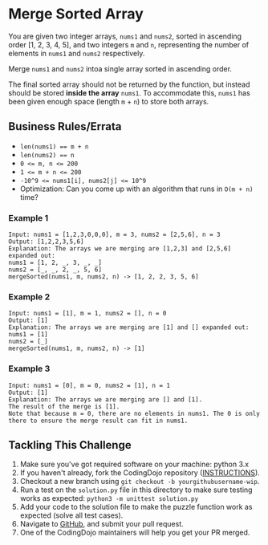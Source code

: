 # Merge Sorted Array

You are given two integer arrays, `nums1` and `nums2`, sorted in ascending order [1, 2, 3, 4, 5], and two integers `m` and `n`, representing the number of elements in `nums1` and `nums2` respectively.

Merge `nums1` and `nums2` intoa  single array sorted in ascending order.

The final sorted array should not be returned by the function, but instead should be stored __inside the array__ `nums1`. To accommodate this, `nums1` has been given enough space (length `m` + `n`) to store both arrays.

## Business Rules/Errata
- `len(nums1) == m + n`
- `len(nums2) == n`
- `0 <= m, n <= 200`
- `1 <= m + n <= 200`
- `-10^9 <= nums1[i], nums2[j] <= 10^9`
- Optimization: Can you come up with an algorithm that runs in `O(m + n)` time?

### Example 1
```
Input: nums1 = [1,2,3,0,0,0], m = 3, nums2 = [2,5,6], n = 3
Output: [1,2,2,3,5,6]
Explanation: The arrays we are merging are [1,2,3] and [2,5,6] expanded out:
nums1 = [1, 2, _, 3, _, _] 
nums2 = [_, _, 2, _, 5, 6]
mergeSorted(nums1, m, nums2, n) -> [1, 2, 2, 3, 5, 6]
```

### Example 2
```
Input: nums1 = [1], m = 1, nums2 = [], n = 0
Output: [1]
Explanation: The arrays we are merging are [1] and [] expanded out:
nums1 = [1]
nums2 = [_]
mergeSorted(nums1, m, nums2, n) -> [1]
```

### Example 3
```
Input: nums1 = [0], m = 0, nums2 = [1], n = 1
Output: [1]
Explanation: The arrays we are merging are [] and [1].
The result of the merge is [1].
Note that because m = 0, there are no elements in nums1. The 0 is only there to ensure the merge result can fit in nums1.
```


## Tackling This Challenge
1. Make sure you've got required software on your machine: python 3.x
2. If you haven't already, fork the CodingDojo repository ([INSTRUCTIONS](https://docs.github.com/en/github/getting-started-with-github/fork-a-repo)).
3. Checkout a new branch using `git checkout -b yourgithubusername-wip`.
4. Run a test on the `solution.py` file in this directory to make sure testing works as expected: `python3 -m unittest solution.py`
5. Add your code to the solution file to make the puzzle function work as expected (solve all test cases).
6. Navigate to [GitHub](https://github.com/codeconnector/CodingDojo), and submit your pull request.
7. One of the CodingDojo maintainers will help you get your PR merged.
